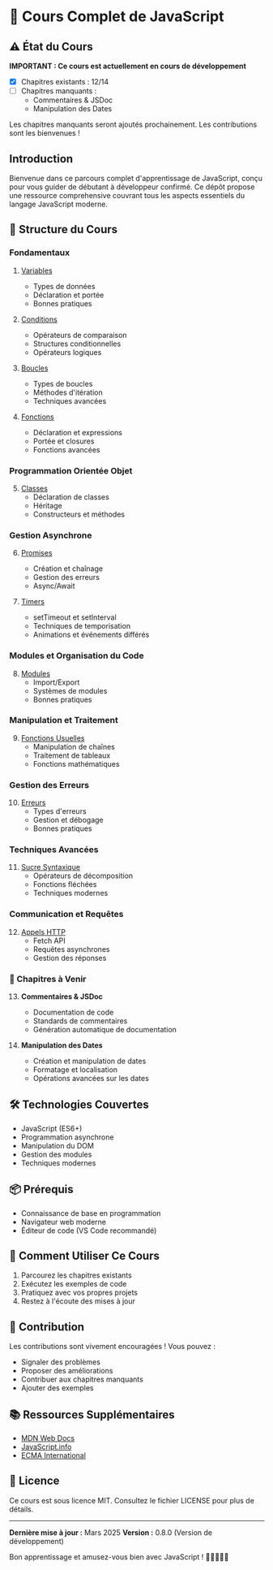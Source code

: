# 🚀 Cours Complet de JavaScript

## ⚠️ État du Cours

**IMPORTANT : Ce cours est actuellement en cours de développement**

- [x] Chapitres existants : 12/14
- [ ] Chapitres manquants :
  - Commentaires & JSDoc
  - Manipulation des Dates

Les chapitres manquants seront ajoutés prochainement. Les contributions sont les bienvenues !

## Introduction

Bienvenue dans ce parcours complet d'apprentissage de JavaScript, conçu pour vous guider de débutant à développeur confirmé. Ce dépôt propose une ressource comprehensive couvrant tous les aspects essentiels du langage JavaScript moderne.

## 📘 Structure du Cours

### Fondamentaux

1. [Variables](/variables/VARIABLES.md)

   - Types de données
   - Déclaration et portée
   - Bonnes pratiques

2. [Conditions](/conditions/CONDITIONS.md)

   - Opérateurs de comparaison
   - Structures conditionnelles
   - Opérateurs logiques

3. [Boucles](/boucles/BOUCLES.md)

   - Types de boucles
   - Méthodes d'itération
   - Techniques avancées

4. [Fonctions](/fonctions/FONCTIONS.md)
   - Déclaration et expressions
   - Portée et closures
   - Fonctions avancées

### Programmation Orientée Objet

5. [Classes](/classes/CLASSES.md)
   - Déclaration de classes
   - Héritage
   - Constructeurs et méthodes

### Gestion Asynchrone

6. [Promises](/promises/PROMISES.md)

   - Création et chaînage
   - Gestion des erreurs
   - Async/Await

7. [Timers](/timers/TIMERS.md)
   - setTimeout et setInterval
   - Techniques de temporisation
   - Animations et événements différés

### Modules et Organisation du Code

8. [Modules](/modules/MODULES.md)
   - Import/Export
   - Systèmes de modules
   - Bonnes pratiques

### Manipulation et Traitement

9. [Fonctions Usuelles](/usual-functions/USAL-FUNCTIONS.md)
   - Manipulation de chaînes
   - Traitement de tableaux
   - Fonctions mathématiques

### Gestion des Erreurs

10. [Erreurs](/erreurs/ERRORS.md)
    - Types d'erreurs
    - Gestion et débogage
    - Bonnes pratiques

### Techniques Avancées

11. [Sucre Syntaxique](/sucre-syntaxique/SUCRE-SYNTAXIQUE.md)
    - Opérateurs de décomposition
    - Fonctions fléchées
    - Techniques modernes

### Communication et Requêtes

12. [Appels HTTP](/call-http-fetch/CALL-HTTP-FETCH.md)
    - Fetch API
    - Requêtes asynchrones
    - Gestion des réponses

### 🚧 Chapitres à Venir

13. **Commentaires & JSDoc**

    - Documentation de code
    - Standards de commentaires
    - Génération automatique de documentation

14. **Manipulation des Dates**
    - Création et manipulation de dates
    - Formatage et localisation
    - Opérations avancées sur les dates

## 🛠 Technologies Couvertes

- JavaScript (ES6+)
- Programmation asynchrone
- Manipulation du DOM
- Gestion des modules
- Techniques modernes

## 📦 Prérequis

- Connaissance de base en programmation
- Navigateur web moderne
- Éditeur de code (VS Code recommandé)

## 🚀 Comment Utiliser Ce Cours

1. Parcourez les chapitres existants
2. Exécutez les exemples de code
3. Pratiquez avec vos propres projets
4. Restez à l'écoute des mises à jour

## 🤝 Contribution

Les contributions sont vivement encouragées ! Vous pouvez :

- Signaler des problèmes
- Proposer des améliorations
- Contribuer aux chapitres manquants
- Ajouter des exemples

## 📚 Ressources Supplémentaires

- [MDN Web Docs](https://developer.mozilla.org/fr/docs/Web/JavaScript)
- [JavaScript.info](https://javascript.info/)
- [ECMA International](https://www.ecma-international.org/)

## 📝 Licence

Ce cours est sous licence MIT. Consultez le fichier LICENSE pour plus de détails.

---

**Dernière mise à jour :** Mars 2025
**Version :** 0.8.0 (Version de développement)

Bon apprentissage et amusez-vous bien avec JavaScript ! 🎉👩‍💻👨‍💻
